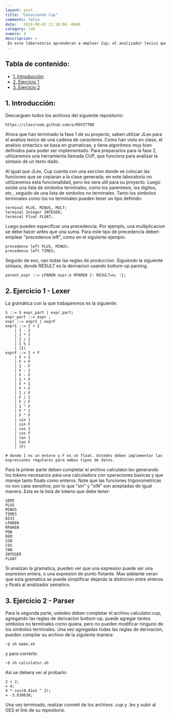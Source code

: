 ```yaml
---
layout: post
title: "Conociendo Cup"
comments: false
date:   2018-08-07 11:10:00 -0600
category: lab
numero: 4
descripcion: >
 En este laboratorio aprenderan a emplear Cup; el analizador lexico que utilizaran en la fase 2 de su proyecto.
---
```

## Tabla de contenido:
* [1. Introducción](#introduccion)
* [2. Ejercicio 1](#ejercicio-1---lexer)
* [3. Ejercicio 2](#ejercicio-2---parser)


## 1. Introducción:

Descarguen todos los archivos del siguiente repositorio:

```
https://classroom.github.com/a/R9VITTN8
```

Ahora que han terminado la fase 1 de su proyecto, saben utilizar JLex para el analisis lexico de una cadena de caracteres. Como han visto en clase,
el analisis sintactico se basa en gramaticas, y tiene algoritmos muy bien definidos para poder ser implementado. Para prepararlos para la 
fase 2, utilizaremos una herramienta llamada CUP, que funciona para analizar la sintaxis de un texto dado. 

Al igual que JLex, Cup cuenta con una seccion donde se colocan las funciones que se copiaran a la clase generada; en este laboratorio no utilizaremos esta 
funcionalidad, pero les sera util para su proyecto. Luego existe una lista de simbolos terminales, como los parentesis, los digitos, etc., seguido de 
una lista de simbolos no terminales. Tanto los simbolos terminales como los no terminales pueden tener un tipo definido:

```
terminal PLUS, MINUS, MULT;
terminal Integer INTEGER;
terminal Float FLOAT;
```
Luego pueden especificar una precedencia. Por ejemplo, una multiplicacion se debe hacer antes que una suma. Para este tipo de precedencia deben 
emplear "precedence left", como en el siguiente ejemplo:

```
precedence left PLUS, MINUS;
precedence left TIMES;
```

Seguido de eso, van todas las reglas de produccion. Siguiendo la siguiente sintaxis, donde RESULT es la derivacion usando bottom-up parsing.

```
parent_expr ::= LPAREN expr:e RPAREN {: RESULT=e; :};
```

## 2. Ejercicio 1 - Lexer

La gramática con la que trabajaremos es la siguiente:

```
S ::= S expr_part | expr_part;
expr_part ::= expr ;
expr ::= exprI | exprF
exprI ::= I + I 
    | I - I
    | I * I
    | I / I
    | I % I
    | (I)
exprF ::= I + F
    | F + I
    | F + F
    | I - F
    | F - I
    | F - F
    | I * F
    | F * I
    | F * F
    | I / F
    | F / I
    | F / F
    | I ^ F
    | F ^ I
    | F ^ F
    | sin I
    | sin F
    | cos I
    | cos F
    | tan I
    | tan F
    | (F)

# donde I es un entero y F es un float. Ustedes deben implementar las expresiones regulares para ambos tipos de datos.
```

Para la primer parte deben completar el archivo calculator.lex generando los tokens necesarios para una calculadora con operaciones 
basicas y que maneje tanto floats como enteros. Note que las funciones trigonometricas no son case sensitive, 
por lo que "sin" y "sIN" son aceptadas de igual manera. Esta es la lista de tokens que debe tener:

```shell
SEMI
PLUS
MINUS
TIMES
DIVI
LPAREN
RPAREN
POW
REM
SIN
COS
TAN
INTEGER
FLOAT
```

Si analizan la gramatica, pueden ver que una expresion puede ser una expresion entera, o una expresion de punto flotante. Mas adelante veran que esta 
gramatica se puede simplificar dejando la distincion entre enteros y floats al analizador sematico. 

## 3. Ejercicio 2 - Parser

Para la segunda parte, ustedes deben completar el archivo calculator.cup, agregando las reglas de derivacion bottom-up. puede agregar tantos 
simbolos no terminales como quiera, pero no pueden modificar ninguno de los simbolos terminales. Una vez agregadas todas las reglas de derivacion, pueden 
compilar su archivo de la siguiente manera:

```shell
~$ sh make.sh
```

y para correrlo:

```shell
~$ sh calculator.sh
```

Asi se debera ver al probarlo:

```shell
2 + 2;
= 4;
4 * cos(0.41e1 ^ 2);
= -3.830638;
```


Una vez terminado, realizar commit de los archivos .cup y .lex y subir al GES el link de su repositorio.
